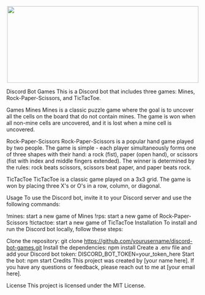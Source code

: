 <p align="center">
  <img width="500" height="200" src="https://i.imgur.com/kp1ADq3.png">
</p>
Discord Bot Games
This is a Discord bot that includes three games: Mines, Rock-Paper-Scissors, and TicTacToe.

Games
Mines
Mines is a classic puzzle game where the goal is to uncover all the cells on the board that do not contain mines. The game is won when all non-mine cells are uncovered, and it is lost when a mine cell is uncovered.

Rock-Paper-Scissors
Rock-Paper-Scissors is a popular hand game played by two people. The game is simple - each player simultaneously forms one of three shapes with their hand: a rock (fist), paper (open hand), or scissors (fist with index and middle fingers extended). The winner is determined by the rules: rock beats scissors, scissors beat paper, and paper beats rock.

TicTacToe
TicTacToe is a classic game played on a 3x3 grid. The game is won by placing three X's or O's in a row, column, or diagonal.

Usage
To use the Discord bot, invite it to your Discord server and use the following commands:

!mines: start a new game of Mines
!rps: start a new game of Rock-Paper-Scissors
!tictactoe: start a new game of TicTacToe
Installation
To install and run the Discord bot locally, follow these steps:

Clone the repository: git clone https://github.com/yourusername/discord-bot-games.git
Install the dependencies: npm install
Create a .env file and add your Discord bot token: DISCORD_BOT_TOKEN=your_token_here
Start the bot: npm start
Credits
This project was created by [your name here]. If you have any questions or feedback, please reach out to me at [your email here].

License
This project is licensed under the MIT License.
